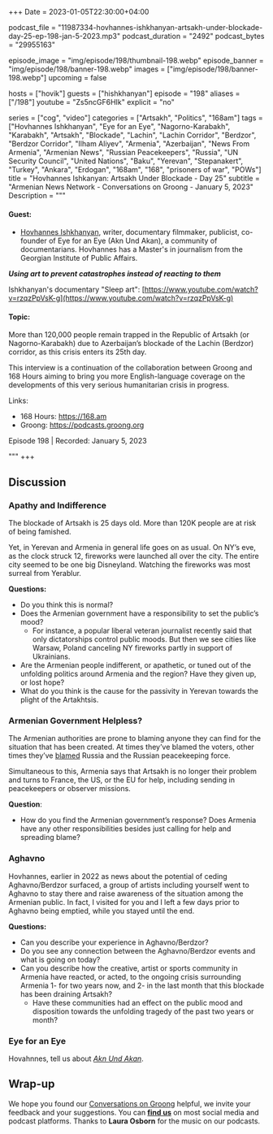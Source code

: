 +++
Date = 2023-01-05T22:30:00+04:00

podcast_file = "11987334-hovhannes-ishkhanyan-artsakh-under-blockade-day-25-ep-198-jan-5-2023.mp3"
podcast_duration = "2492"
podcast_bytes = "29955163"

episode_image = "img/episode/198/thumbnail-198.webp"
episode_banner = "img/episode/198/banner-198.webp"
images = ["img/episode/198/banner-198.webp"]
upcoming = false

hosts = ["hovik"]
guests = ["hishkhanyan"]
episode = "198"
aliases = ["/198"]
youtube = "Zs5ncGF6HIk"
explicit = "no"

series = ["cog", "video"]
categories = ["Artsakh", "Politics", "168am"]
tags = ["Hovhannes Ishkhanyan", "Eye for an Eye", "Nagorno-Karabakh", "Karabakh", "Artsakh", "Blockade", "Lachin", "Lachin Corridor", "Berdzor", "Berdzor Corridor", "Ilham Aliyev", "Armenia", "Azerbaijan", "News From Armenia", "Armenian News", "Russian Peacekeepers", "Russia", "UN Security Council", "United Nations", "Baku", "Yerevan", "Stepanakert", "Turkey", "Ankara", "Erdogan", "168am", "168", "prisoners of war", "POWs"]
title = "Hovhannes Ishkanyan: Artsakh Under Blockade - Day 25"
subtitle = "Armenian News Network - Conversations on Groong - January 5, 2023"
Description = """

#### Guest:
* [Hovhannes Ishkhanyan](/guest/hishkhanyan), writer, documentary filmmaker, publicist, co-founder of Eye for an Eye (Akn Und Akan), a community of documentarians. Hovhannes has a Master's in journalism from the Georgian Institute of Public Affairs.

***Using art to prevent catastrophes instead of reacting to them***

Ishkhanyan's documentary "Sleep art": [https://www.youtube.com/watch?v=rzqzPpVsK-g](https://www.youtube.com/watch?v=rzqzPpVsK-g)

#### Topic:

More than 120,000 people remain trapped in the Republic of Artsakh (or Nagorno-Karabakh) due to Azerbaijan’s blockade of the Lachin (Berdzor) corridor, as this crisis enters its 25th day.

This interview is a continuation of the collaboration between Groong and 168 Hours aiming to bring you more English-language coverage on the developments of this very serious humanitarian crisis in progress.

Links:
  - 168 Hours: https://168.am
  - Groong: https://podcasts.groong.org

Episode 198 | Recorded: January 5, 2023

"""
+++

## Discussion

### Apathy and Indifference

The blockade of Artsakh is 25 days old. More than 120K people are at risk of being famished.

Yet, in Yerevan and Armenia in general life goes on as usual. On NY’s eve, as the clock struck 12, fireworks were launched all over the city. The entire city seemed to be one big Disneyland. Watching the fireworks was most surreal from Yerablur.

**Questions:**

* Do you think this is normal? 
* Does the Armenian government have a responsibility to set the public’s mood?
    * For instance, a popular liberal veteran journalist recently said that only dictatorships control public moods. But then we see cities like Warsaw, Poland canceling NY fireworks partly in support of Ukrainians.
* Are the Armenian people indifferent, or apathetic, or tuned out of the unfolding politics around Armenia and the region? Have they given up, or lost hope?
* What do you think is the cause for the passivity in Yerevan towards the plight of the Artakhtsis.

### Armenian Government Helpless?

The Armenian authorities are prone to blaming anyone they can find for the situation that has been created. At times they’ve blamed the voters, other times they’ve [blamed](https://www.azatutyun.am/a/32204447.html) Russia and the Russian peacekeeping force.

Simultaneous to this, Armenia says that Artsakh is no longer their problem and turns to France, the US, or the EU for help, including sending in peacekeepers or observer missions.

**Question**: 

* How do you find the Armenian government’s response? Does Armenia have any other responsibilities besides just calling for help and spreading blame?

### Aghavno

Hovhannes, earlier in 2022 as news about the potential of ceding Aghavno/Berdzor surfaced, a group of artists including yourself went to Aghavno to stay there and raise awareness of the situation among the Armenian public. In fact, I visited for you and I left a few days prior to Aghavno being emptied, while you stayed until the end.

**Questions:**

* Can you describe your experience in Aghavno/Berdzor?
* Do you see any connection between the Aghavno/Berdzor events and what is going on today?
* Can you describe how the creative, artist or sports community in Armenia have reacted, or acted, to the ongoing crisis surrounding Armenia  1- for two years now, and 2- in the last month that this blockade has been draining Artsakh?
    * Have these communities had an effect on the public mood and disposition towards the unfolding tragedy of the past two years or month?

### Eye for an Eye

Hovahnnes, tell us about _[Akn Und Akan](https://www.facebook.com/aknandakan)_.


## Wrap-up

We hope you found our [Conversations on Groong](/series/cog/) helpful, we invite your feedback and your suggestions. You can [**find us**](https://linktr.ee/groong) on most social media and podcast platforms. Thanks to **Laura Osborn** for the music on our podcasts.
